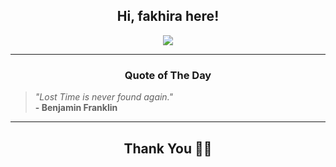 <h2 align="center"> Hi, fakhira here!</h2>

<p align="center">
<a href="https://github.com/fakhiralkda" alt="github streak"><img src="https://dvst-streak.herokuapp.com/?user=fakhiralkda&theme=tokyonight&fire=DD472C"></a>
</p>

<hr>
<h3 align="center">Quote of The Day</h3>
<p align="center">
<blockquote>
<i>"Lost Time is never found again."</i>
<br>
<b>- Benjamin Franklin</b>
</blockquote>
</p>


<hr>
<h2 align="center">Thank You 🙏🏼</h2>
